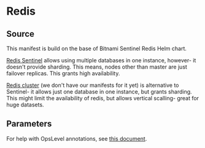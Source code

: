 # Redis

## Source

This manifest is build on the base of Bitnami Sentinel Redis Helm chart.

[Redis Sentinel](https://redis.io/docs/management/sentinel/) allows using multiple databases in one instance,
however- it doesn't provide sharding. This means, nodes
other than master are just failover replicas. This grants high availability.

[Redis cluster](https://github.com/bitnami/charts/tree/main/bitnami/redis-cluster) 
(we don't have our manifests for it yet) is alternative to Sentinel- it allows just
one database in one instance, but grants sharding. This might limit the availability of redis,
but allows vertical scalling- great for huge datasets.


## Parameters

For help with OpsLevel annotations, see [this document](https://wiki.uw.systems/posts/ops-level-nz4v4ka0#habue-app-uw-systems-description).
